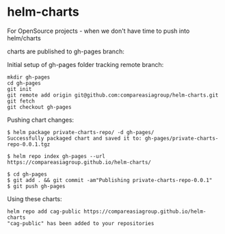# helm-charts
For OpenSource projects - when we don't have time to push into helm/charts

charts are published to gh-pages branch:

Initial setup of gh-pages folder tracking remote branch:

```
mkdir gh-pages
cd gh-pages 
git init 
git remote add origin git@github.com:compareasiagroup/helm-charts.git
git fetch
git checkout gh-pages
```

Pushing chart changes:
```
$ helm package private-charts-repo/ -d gh-pages/
Successfully packaged chart and saved it to: gh-pages/private-charts-repo-0.0.1.tgz

$ helm repo index gh-pages --url https://compareasiagroup.github.io/helm-charts/

$ cd gh-pages
$ git add . && git commit -am"Publishing private-charts-repo-0.0.1" 
$ git push gh-pages
```

Using these charts:
```
helm repo add cag-public https://compareasiagroup.github.io/helm-charts
"cag-public" has been added to your repositories
```
